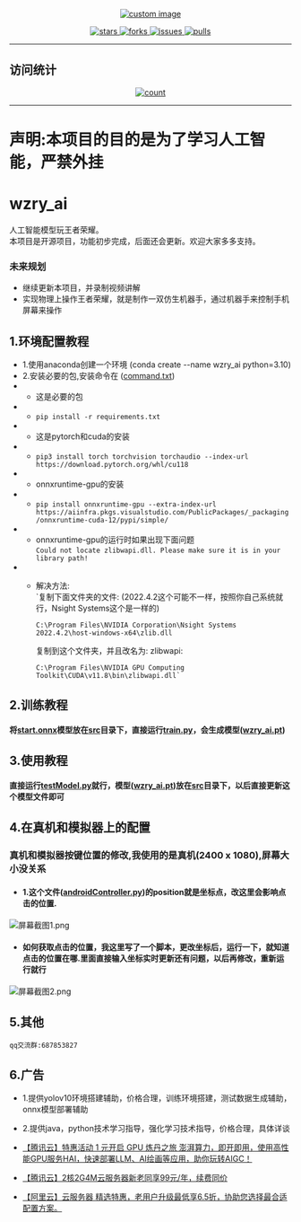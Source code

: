 <p align="center">
    <a href="https://github.com/myBoris/wzry_ai">
        <img src="hhttps://socialify.git.ci/myBoris/wzry_ai/image?description=1&font=Rokkitt&language=1&name=1&owner=1&theme=Auto" alt="custom image"/>    
    </a>
</p>

<p align="center">
    <a href="https://github.com/myBoris/wzry_ai/stargazers">
        <img src="https://img.shields.io/github/stars/myBoris/wzry_ai?style=flat-square&label=STARS&color=%23dfb317" alt="stars">
    </a>
    <a href="https://github.com/myBoris/wzry_ai/network/members">
        <img src="https://img.shields.io/github/forks/myBoris/wzry_ai?style=flat-square&label=FORKS&color=%2397ca00" alt="forks">
    </a>
    <a href="https://github.com/myBoris/wzry_ai/issues">
        <img src="https://img.shields.io/github/issues/myBoris/wzry_ai?style=flat-square&label=ISSUES&color=%23007ec6" alt="issues">
    </a>
    <a href="https://github.com/myBoris/wzry_ai/pulls">
        <img src="https://img.shields.io/github/issues-pr/myBoris/wzry_ai?style=flat-square&label=PULLS&color=%23fe7d37" alt="pulls">
    </a>
</p>

---

## 访问统计

<p align="center">
    <a href="https://github.com/myBoris/wzry_ai">
        <img src="http://profile-counter.glitch.me/wzry_ai/count.svg" alt="count"/>
    </a>
</p>

---


# 声明:本项目的目的是为了学习人工智能，严禁外挂

# wzry_ai
人工智能模型玩王者荣耀。<br>本项目是开源项目，功能初步完成，后面还会更新。欢迎大家多多支持。<br>
### 未来规划
+ 继续更新本项目，并录制视频讲解
+ 实现物理上操作王者荣耀，就是制作一双仿生机器手，通过机器手来控制手机屏幕来操作

## 1.环境配置教程
+ 1.使用anaconda创建一个环境 (conda create --name wzry_ai python=3.10)
+ 2.安装必要的包,安装命令在 ([command.txt](command.txt)) 
+ + 这是必要的包
+ + `pip install -r requirements.txt`
+ + 这是pytorch和cuda的安装
+ + `pip3 install torch torchvision torchaudio --index-url https://download.pytorch.org/whl/cu118`
+ + onnxruntime-gpu的安装
+ + `pip install onnxruntime-gpu --extra-index-url https://aiinfra.pkgs.visualstudio.com/PublicPackages/_packaging/onnxruntime-cuda-12/pypi/simple/`
+ +  onnxruntime-gpu的运行时如果出现下面问题<br> `Could not locate zlibwapi.dll. Please make sure it is in your library path!`
+ + 解决方法:<br> 
    `复制下面文件夹的文件: (2022.4.2这个可能不一样，按照你自己系统就行，Nsight Systems这个是一样的)

        C:\Program Files\NVIDIA Corporation\Nsight Systems 2022.4.2\host-windows-x64\zlib.dll

    复制到这个文件夹，并且改名为: zlibwapi:

        C:\Program Files\NVIDIA GPU Computing Toolkit\CUDA\v11.8\bin\zlibwapi.dll`

## 2.训练教程<br>
####   将[start.onnx](src%2Fstart.onnx)模型放在[src](src)目录下，直接运行[train.py](train.py)，会生成模型([wzry_ai.pt](src%2Fwzry_ai.pt))

## 3.使用教程<br>
#### 直接运行[testModel.py](testModel.py)就行，模型([wzry_ai.pt](src%2Fwzry_ai.pt))放在[src](src)目录下，以后直接更新这个模型文件即可

## 4.在真机和模拟器上的配置<br>
### 真机和模拟器按键位置的修改,我使用的是真机(2400 x 1080),屏幕大小没关系<br>
+ #### 1.这个文件([androidController.py](androidController.py))的position就是坐标点，改这里会影响点击的位置.<br>
![屏幕截图1.png](https://github.com/myBoris/wzry_ai/blob/main/images/%E5%B1%8F%E5%B9%95%E6%88%AA%E5%9B%BE1.png)
+ #### 如何获取点击的位置，我这里写了一个脚本，更改坐标后，运行一下，就知道点击的位置在哪.里面直接输入坐标实时更新还有问题，以后再修改，重新运行就行<br>
![屏幕截图2.png](https://github.com/myBoris/wzry_ai/blob/main/images/%E5%B1%8F%E5%B9%95%E6%88%AA%E5%9B%BE2.png)


## 5.其他
    qq交流群:687853827

## 6.广告
+ 1.提供yolov10环境搭建辅助，价格合理，训练环境搭建，测试数据生成辅助，onnx模型部署辅助
+ 2.提供java，python技术学习指导，强化学习技术指导，价格合理，具体详谈
+ [【腾讯云】特惠活动
1 元开启 GPU 炼丹之旅
澎湃算力，即开即用，使用高性能GPU服务HAI，快速部署LLM、AI绘画等应用，助你玩转AIGC！](https://cloud.tencent.com/act/cps/redirect?redirect=36749&cps_key=11812351d85cc069a0941ce4c8d07693)

+ [【腾讯云】2核2G4M云服务器新老同享99元/年，续费同价](https://cloud.tencent.com/act/cps/redirect?redirect=5990&cps_key=11812351d85cc069a0941ce4c8d07693&from=console)

+ [【阿里云】云服务器 精选特惠，老用户升级最低享6.5折，协助您选择最合适配置方案。](https://www.aliyun.com/product/ecs?userCode=cgwj31jh)


